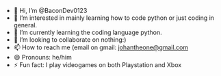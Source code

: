 - 👋 Hi, I’m @BaconDev0123
- 👀 I’m interested in mainly learning how to code python or just coding in general.
- 🌱 I’m currently learning the coding language python.
- 💞️ I’m looking to collaborate on nothing:)
- 📫 How to reach me (email on gmail: johantheone@gmail.com
- 😄 Pronouns: he/him
- ⚡ Fun fact: I play videogames on both Playstation and Xbox

<!---
BaconDev0123/BaconDev0123 is a ✨ special ✨ repository because its `README.md` (this file) appears on your GitHub profile.
You can click the Preview link to take a look at your changes.
--->
